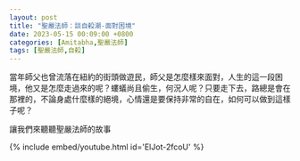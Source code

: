 ```yaml
---
layout: post
title: "聖嚴法師：談自殺潮-面對困境"
date: 2023-05-15 00:09:00 +0800
categories: [Amitabha,聖嚴法師]
tags: [聖嚴法師,自殺]
--- 
```


當年師父也曾流落在紐約的街頭做遊民，師父是怎麼樣來面對，人生的這一段困境，他又是怎麼走過來的呢？螻蟻尚且偷生，何況人呢？只要走下去，路總是會在那裡的，不論身處什麼樣的絕境，心情還是要保持非常的自在，如何可以做到這樣子呢？        

讓我們來聽聽聖嚴法師的故事      

{% include embed/youtube.html id='ElJot-2fcoU' %}
